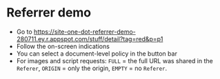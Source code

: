 # Referrer demo

- Go to https://site-one-dot-referrer-demo-280711.ey.r.appspot.com/stuff/detail?tag=red&p=p1
- Follow the on-screen indications
- You can select a document-level policy in the button bar
- For images and script requests:
`FULL` = the full URL was shared in the `Referer`, `ORIGIN` = only the origin, `EMPTY` = no `Referer`.
